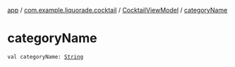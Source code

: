 [app](../../index.md) / [com.example.liquorade.cocktail](../index.md) / [CocktailViewModel](index.md) / [categoryName](./category-name.md)

# categoryName

`val categoryName: `[`String`](https://kotlinlang.org/api/latest/jvm/stdlib/kotlin/-string/index.html)